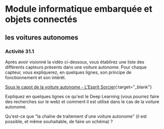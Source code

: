 # Module informatique embarquée et objets connectés
## les voitures autonomes

### Activité 31.1
Après avoir visionné la vidéo ci-dessous, vous établirez une liste des différents capteurs présents dans une voiture autonome. Pour chaque capteur, vous expliquerez, en quelques lignes, son principe de fonctionnement et son intérêt.

[Sous le capot de la voiture autonome - L'Esprit Sorcier](https://youtu.be/wuWDn4v7CQ0){:target="_blank"}

Expliquez en quelques lignes ce qu'est le Deep Learning (vous pourrez faire des recherches sur le web) et comment il est utilisé dans le cas de la voiture autonome.

Qu'est-ce que "la chaîne de traitement d'une voiture autonome" (il est possible, et même souhaitable, de faire un schéma) ?